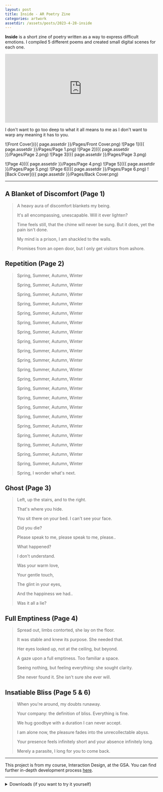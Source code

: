 ```yaml
---
layout: post
title: Inside - AR Poetry Zine
categories: artwork
assetdir: /assets/posts/2023-4-28-inside
---
```


**Inside** is a short zine of poetry written as a way to express difficult emotions. I compiled 5 different poems and created small digital scenes for each one. 
<div style="padding:45% 0 0 0;position:relative;"><iframe src="https://player.vimeo.com/video/821746331?h=00c46a06db&byline=0&portrait=0" style="position:absolute;top:0;left:0;width:100%;height:100%;" frameborder="0" allow="autoplay; fullscreen; picture-in-picture" allowfullscreen></iframe></div><script src="https://player.vimeo.com/api/player.js"></script>

I don't want to go too deep to what it all means to me as I don't want to warp any meaning it has to you.

![Front Cover]({{ page.assetdir }}/Pages/Front Cover.png)
![Page 1]({{ page.assetdir }}/Pages/Page 1.png)
![Page 2]({{ page.assetdir }}/Pages/Page 2.png)
![Page 3]({{ page.assetdir }}/Pages/Page 3.png)

![Page 4]({{ page.assetdir }}/Pages/Page 4.png)
![Page 5]({{ page.assetdir }}/Pages/Page 5.png)
![Page 6]({{ page.assetdir }}/Pages/Page 6.png)
![Back Cover]({{ page.assetdir }}/Pages/Back Cover.png)

---

## A Blanket of Discomfort (Page 1)

>A heavy aura of discomfort blankets my being.
>
>It's all encompassing, unescapable. Will it ever lighten?
>
>Time feels still, that the chime will never be sung. But it does, yet the pain isn't done.
>
>My mind is a prison, I am shackled to the walls.
>
>Promises from an open door, but I only get visitors from ashore. 

## Repetition (Page 2)

>Spring, Summer, Autumn, Winter
>
>Spring, Summer, Autumn, Winter
>
>Spring, Summer, Autumn, Winter
>
>Spring, Summer, Autumn, Winter
>
>Spring, Summer, Autumn, Winter
>
>Spring, Summer, Autumn, Winter
>
>Spring, Summer, Autumn, Winter
>
>Spring, Summer, Autumn, Winter
>
>Spring, Summer, Autumn, Winter
>
>Spring, Summer, Autumn, Winter
>
>Spring, Summer, Autumn, Winter
>
>Spring, Summer, Autumn, Winter
>
>Spring, Summer, Autumn, Winter
>
>Spring, Summer, Autumn, Winter
>
>Spring, Summer, Autumn, Winter
>
>Spring, Summer, Autumn, Winter
>
>Spring, Summer, Autumn, Winter
>
>Spring, Summer, Autumn, Winter
>
>Spring, Summer, Autumn, Winter
>
>Spring, Summer, Autumn, Winter
>
>Spring, Summer, Autumn, Winter
>
>Spring, I wonder what's next.

## Ghost (Page 3)

>Left, up the stairs, and to the right.
>
>That's where you hide.
>
>You sit there on your bed. I can't see your face.
>
>Did you die?
>
>Please speak to me, please speak to me, please..
>
>What happened?
>
>I don't understand.
>
>Was your warm love,
>
>Your gentle touch,
>
>The glint in your eyes,
>
>And the happiness we had..
>
>Was it all a lie?

## Full Emptiness (Page 4)

>Spread out, limbs contorted, she lay on the floor.
>
>It was stable and knew its purpose. She needed that.
>
>Her eyes looked up, not at the ceiling, but beyond.
>
>A gaze upon a full emptiness. Too familiar a space.
>
>Seeing nothing, but feeling everything: she sought clarity.
>
>She never found it. She isn't sure she ever will.

## Insatiable Bliss (Page 5 & 6)

>When you're around, my doubts runaway.
>
>Your company: the definition of bliss. Everything is fine.
>
>We hug goodbye with a duration I can never accept.
>
>I am alone now, the pleasure fades into the unrecollectable abyss.
>
>Your presence feels infinitely short and your absence infinitely long. 
>
>Merely a parasite, I long for you to come back.

---

This project is from my course, Interaction Design, at the GSA. You can find further in-depth development process [here](https://allyradomski.art/year2/extended-reality).

---

<details>
    <summary>Downloads (if you want to try it yourself)</summary>
    <a href="{{ site.baseurl }}/files/Inside/AR Zine.apk">APK</a>
    <p></p>
    <a href="{{ site.baseurl }}/files/Inside/Zine.png">Zine Spread (A3)</a>
</details>



